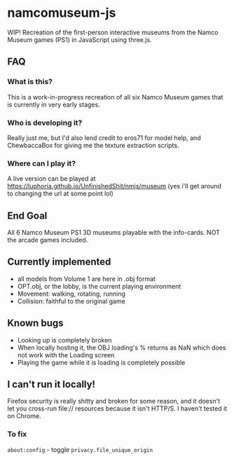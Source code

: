 # namcomuseum-js
WIP! Recreation of the first-person interactive museums from the Namco Museum games (PS1) in JavaScript using three.js.

## FAQ

### What is this?
This is a work-in-progress recreation of all six Namco Museum games that is currently in very early stages.

### Who is developing it?
Really just me, but I'd also lend credit to eros71 for model help, and ChewbaccaBox for giving me the texture extraction scripts.

### Where can I play it?
A live version can be played at https://luphoria.github.io/UnfinishedShit/nmjs/museum (yes i'll get around to changing the url at some point lol)

## End Goal
All 6 Namco Museum PS1 3D museums playable with the info-cards. NOT the arcade games included.

## Currently implemented
 - all models from Volume 1 are here in .obj format 
 - OPT.obj, or the lobby, is the current playing environment
 - Movement: walking, rotating, running
 - Collision: faithful to the original game
 
## Known bugs
  - Looking up is completely broken
  - When locally hosting it, the OBJ loading's % returns as NaN which does not work with the Loading screen
  - Playing the game while it is loading is completely possible
  
## I can't run it locally!
Firefox security is really shitty and broken for some reason, and it doesn't let you cross-run 
file:// resources because it isn't HTTP/S. I haven't tested it on Chrome. 

### To fix
`about:config` - toggle `privacy.file_unique_origin`
